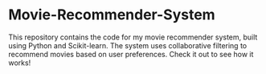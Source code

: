 # Movie-Recommender-System
This repository contains the code for my movie recommender system, built using Python and Scikit-learn. The system uses collaborative filtering to recommend movies based on user preferences. Check it out to see how it works!
